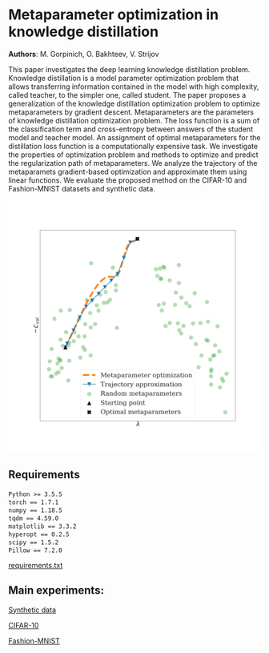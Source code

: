 # Metaparameter optimization in knowledge distillation

**Authors**: M. Gorpinich, O. Bakhteev, V. Strijov

This paper investigates the deep learning knowledge distillation problem. Knowledge distillation is a model parameter optimization problem that allows transferring information contained in the model with high complexity, called teacher, to the simpler one, called student. The paper proposes a generalization of the knowledge distillation optimization problem to optimize metaparameters by gradient descent. Metaparameters are the parameters of knowledge distillation optimization problem. The loss function is a sum of the classification term and cross-entropy between answers of the student model and teacher model. An assignment of optimal metaparameters for the distillation loss function is a computationally expensive task. We investigate the properties of optimization problem and methods to optimize and predict the regularization path of metaparameters. We analyze the trajectory of the metaparamets gradient-based optimization and approximate them using linear functions.  We evaluate the proposed method on the CIFAR-10 and Fashion-MNIST datasets and synthetic data.

<img src="/figs/trajectory_eng_.png" alt="trajectory optimization" width="650"/>

## Requirements

```
Python >= 3.5.5
torch == 1.7.1
numpy == 1.18.5
tqdm == 4.59.0
matplotlib == 3.3.2
hyperopt == 0.2.5
scipy == 1.5.2
Pillow == 7.2.0
```

[requirements.txt](https://github.com/Intelligent-Systems-Phystech/2021-Project-84/blob/main/requirements.txt)

## Main experiments:

[Synthetic data](https://github.com/Intelligent-Systems-Phystech/2021-Project-84/blob/main/notebooks/synthetic_data_experiment.ipynb)

[CIFAR-10](https://github.com/Intelligent-Systems-Phystech/2021-Project-84/blob/main/notebooks/full_cifar_data_experiment.ipynb)

[Fashion-MNIST](https://github.com/Intelligent-Systems-Phystech/2021-Project-84/blob/main/notebooks/full_fmnist_data_experiment.ipynb)

